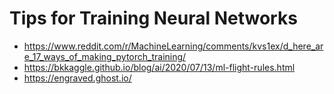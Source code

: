 # Tips for Training Neural Networks

- https://www.reddit.com/r/MachineLearning/comments/kvs1ex/d_here_are_17_ways_of_making_pytorch_training/
- https://bkkaggle.github.io/blog/ai/2020/07/13/ml-flight-rules.html
- https://engraved.ghost.io/
